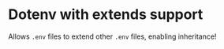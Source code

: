 # Dotenv with extends support

Allows `.env` files to extend other `.env` files, enabling inheritance!